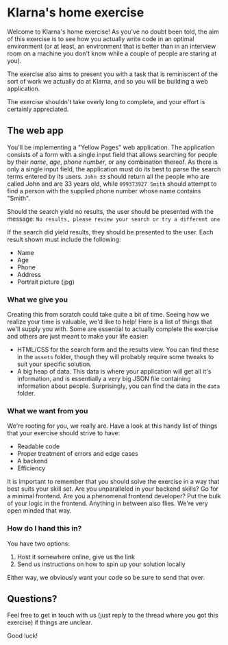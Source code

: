 # Klarna's home exercise
Welcome to Klarna's home exercise! As you've no doubt been told, the aim of this exercise is to see how you actually write code in an optimal environment (or at least, an environment that is better than in an interview room on a machine you don't know while a couple of people are staring at you).

The exercise also aims to present you with a task that is reminiscent of the sort of work we actually do at Klarna, and so you will be building a web application.

The exercise shouldn't take overly long to complete, and your effort is certainly appreciated.

## The web app
You'll be implementing a "Yellow Pages" web application. The application consists of a form with a single input field that allows searching for people by their _name_, _age_, _phone number_, or any combination thereof. As there is only a single input field, the application must do its best to parse the search terms entered by its users. `John 33` should return all the people who are called John and are 33 years old, while `099373927 Smith` should attempt to find a person with the supplied phone number whose name contains "Smith".

Should the search yield no results, the user should be presented with the message: `No results, please review your search or try a different one`

If the search did yield results, they should be presented to the user. Each result shown must include the following:

* Name
* Age
* Phone
* Address
* Portrait picture (jpg)

### What we give you
Creating this from scratch could take quite a bit of time. Seeing how we realize your time is valuable, we'd like to help! Here is a list of things that we'll supply you with. Some are essential to actually complete the exercise and others are just meant to make your life easier:

* HTML/CSS for the search form and the results view. You can find these in the `assets` folder, though they will probably require some tweaks to suit your specific solution.
* A big heap of data. This data is where your application will get all it's information, and is essentially a very big JSON file containing information about people. Surprisingly, you can find the data in the `data` folder.

### What we want from you
We're rooting for you, we really are. Have a look at this handy list of things that your exercise should strive to have:

* Readable code
* Proper treatment of errors and edge cases
* A backend
* Efficiency

It is important to remember that you should solve the exercise in a way that best suits your skill set. Are you unparalleled in your backend skills? Go for a minimal frontend. Are you a phenomenal frontend developer? Put the bulk of your logic in the frontend. Anything in between also flies. We're very open minded that way.

### How do I hand this in?
You have two options:

1. Host it somewhere online, give us the link
2. Send us instructions on how to spin up your solution locally

Either way, we obviously want your code so be sure to send that over.

## Questions?
Feel free to get in touch with us (just reply to the thread where you got this exercise) if things are unclear.

Good luck!